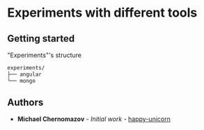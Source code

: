 # Experiments with different tools

## Getting started

"Experiments"'s structure
```bash
experiments/
├── angular
└── mongo
```

## Authors
* **Michael Chernomazov** - *Initial work* - [happy-unicorn](https://github.com/happy-unicorn)